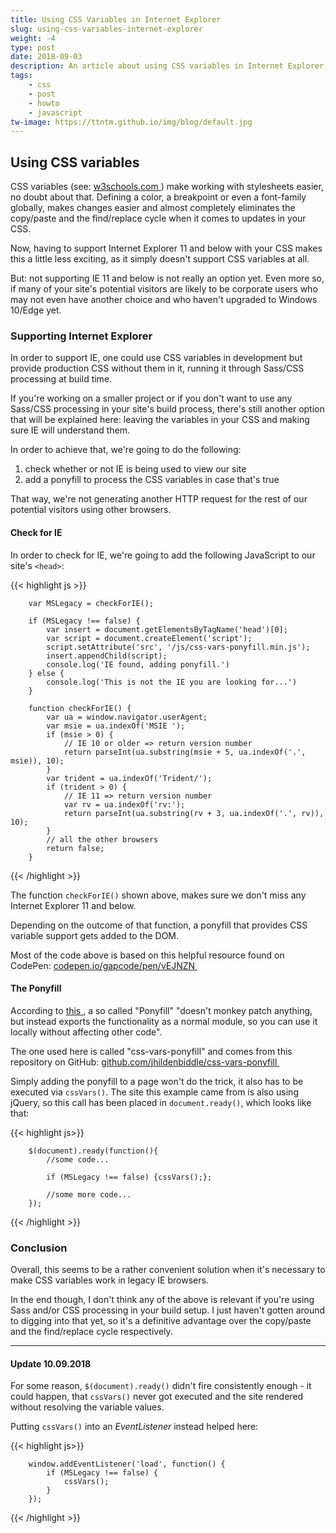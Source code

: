 ```yaml
---
title: Using CSS Variables in Internet Explorer
slug: using-css-variables-internet-explorer
weight: -4
type: post
date: 2018-09-03
description: An article about using CSS variables in Internet Explorer which doesn't natively support them.
tags: 
    - css
    - post
    - howto
    - javascript
tw-image: https://ttntm.github.io/img/blog/default.jpg
---
```


## Using CSS variables

CSS variables (see: <a href="https://github.com/sindresorhus/ponyfill" rel="noopener" target="_blank">w3schools.com&nbsp;<i class="fas fa-external-link-alt fa-xs"></i></a>) make working with stylesheets easier, no doubt about that. Defining a color, a breakpoint or even a font-family globally, makes changes easier and almost completely eliminates the copy/paste and the find/replace cycle when it comes to updates in your CSS.

Now, having to support Internet Explorer 11 and below with your CSS makes this a little less exciting, as it simply doesn't support CSS variables at all. 

But: not supporting IE 11 and below is not really an option yet. Even more so, if many of your site's potential visitors are likely to be corporate users who may not even have another choice and who haven't upgraded to Windows 10/Edge yet.

### Supporting Internet Explorer

In order to support IE, one could use CSS variables in development but provide production CSS without them in it, running it through Sass/CSS processing at build time.

If you're working on a smaller project or if you don't want to use any Sass/CSS processing in your site's build process, there's still another option that will be explained here: leaving the variables in your CSS and making sure IE will understand them. 

In order to achieve that, we're going to do the following:

1. check whether or not IE is being used to view our site
2. add a ponyfill to process the CSS variables in case that's true

That way, we're not generating another HTTP request for the rest of our potential visitors using other browsers.

#### Check for IE

In order to check for IE, we're going to add the following JavaScript to our site's `<head>`:

{{< highlight js >}}

        var MSLegacy = checkForIE();
            
        if (MSLegacy !== false) {
            var insert = document.getElementsByTagName('head')[0];
            var script = document.createElement('script');
            script.setAttribute('src', '/js/css-vars-ponyfill.min.js');
            insert.appendChild(script);
            console.log('IE found, adding ponyfill.')
        } else {
            console.log('This is not the IE you are looking for...')
        }
            
        function checkForIE() {
            var ua = window.navigator.userAgent;
            var msie = ua.indexOf('MSIE ');
            if (msie > 0) {
                // IE 10 or older => return version number
                return parseInt(ua.substring(msie + 5, ua.indexOf('.', msie)), 10);
            }
            var trident = ua.indexOf('Trident/');
            if (trident > 0) {
                // IE 11 => return version number
                var rv = ua.indexOf('rv:');
                return parseInt(ua.substring(rv + 3, ua.indexOf('.', rv)), 10);
            }
            // all the other browsers
            return false;
        }

{{< /highlight >}}

The function `checkForIE()` shown above, makes sure we don't miss any Internet Explorer 11 and below. 

Depending on the outcome of that function, a ponyfill that provides CSS variable support gets added to the DOM.

Most of the code above is based on this helpful resource found on CodePen: <a href="https://github.com/sindresorhus/ponyfill" rel="noopener" target="_blank">codepen.io/gapcode/pen/vEJNZN&nbsp;<i class="fas fa-external-link-alt fa-xs"></i></a>

#### The Ponyfill

According to <a href="https://github.com/sindresorhus/ponyfill" rel="noopener" target="_blank">this&nbsp;<i class="fas fa-external-link-alt fa-xs"></i></a>, a so called "Ponyfill" "doesn't monkey patch anything, but instead exports the functionality as a normal module, so you can use it locally without affecting other code".

The one used here is called "css-vars-ponyfill" and comes from this repository on GitHub: <a href="https://github.com/jhildenbiddle/css-vars-ponyfill" rel="noopener" target="_blank">github.com/jhildenbiddle/css-vars-ponyfill&nbsp;<i class="fas fa-external-link-alt fa-xs"></i></a>

Simply adding the ponyfill to a page won't do the trick, it also has to be executed via `cssVars()`. The site this example came from is also using jQuery, so this call has been placed in `document.ready()`, which looks like that:

{{< highlight js>}}

        $(document).ready(function(){
            //some code...

            if (MSLegacy !== false) {cssVars();};
            
            //some more code...
        });

{{< /highlight >}}

### Conclusion

Overall, this seems to be a rather convenient solution when it's necessary to make CSS variables work in legacy IE browsers. 

In the end though, I don't think any of the above is relevant if you're using Sass and/or CSS processing in your build setup. I just haven't gotten around to digging into that yet, so it's a definitive advantage over the copy/paste and the find/replace cycle respectively.

--------------------

#### Update 10.09.2018

For some reason, `$(document).ready()` didn't fire consistently enough - it could happen, that `cssVars()` never got executed and the site rendered without resolving the variable values.

Putting `cssVars()` into an _EventListener_ instead helped here:

{{< highlight js>}}

        window.addEventListener('load', function() {
            if (MSLegacy !== false) {
                cssVars();
            }
        });

{{< /highlight >}}